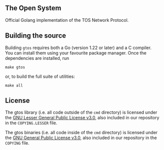 ## The Open System

Official Golang implementation of the TOS Network Protocol.

## Building the source

Building `gtos` requires both a Go (version 1.22 or later) and a C compiler. You can install
them using your favourite package manager. Once the dependencies are installed, run

```shell
make gtos
```

or, to build the full suite of utilities:

```shell
make all
```

## License

The gtos library (i.e. all code outside of the `cmd` directory) is licensed under the
[GNU Lesser General Public License v3.0](https://www.gnu.org/licenses/lgpl-3.0.en.html),
also included in our repository in the `COPYING.LESSER` file.

The gtos binaries (i.e. all code inside of the `cmd` directory) is licensed under the
[GNU General Public License v3.0](https://www.gnu.org/licenses/gpl-3.0.en.html), also
included in our repository in the `COPYING` file.

